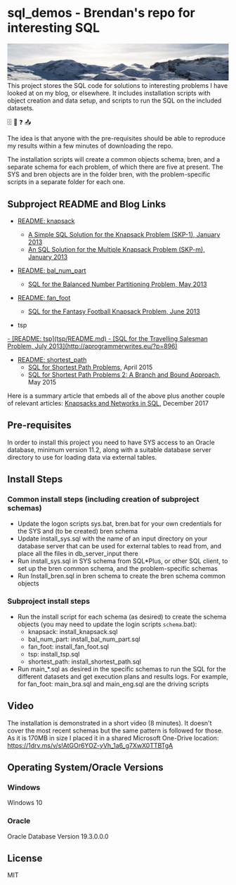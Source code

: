 # sql_demos - Brendan's repo for interesting SQL<div id="topOfVisibleArea"></div>
<img src="mountains.png">
This project stores the SQL code for solutions to interesting problems I have looked at on my blog, or elsewhere. It includes installation scripts with object creation and data setup, and scripts to run the SQL on the included datasets.

:file_cabinet: :slot_machine: :question: :outbox_tray:

The idea is that anyone with the pre-requisites should be able to reproduce my results within a few minutes of downloading the repo.

The installation scripts will create a common objects schema, bren, and a separate schema for each problem, of which there are five at present. The SYS and bren objects are in the folder bren, with the problem-specific scripts in a separate folder for each one.

## Subproject README and Blog Links

- [README: knapsack](knapsack/README.md)
	- [A Simple SQL Solution for the Knapsack Problem (SKP-1), January 2013](http://aprogrammerwrites.eu/?p=560)
	- [An SQL Solution for the Multiple Knapsack Problem (SKP-m), January 2013](http://aprogrammerwrites.eu/?p=635)

- [README: bal_num_part](bal_num_part/README.md)
	- [SQL for the Balanced Number Partitioning Problem, May 2013](http://aprogrammerwrites.eu/?p=803)

- [README: fan_foot](fan_foot/README.md)
	- [SQL for the Fantasy Football Knapsack Problem, June 2013](http://aprogrammerwrites.eu/?p=878)

- tsp<br />
<a href="http://aprogrammerwrites.eu/?p=" target="_blank">
- [README: tsp](tsp/README.md)
	- [SQL for the Travelling Salesman Problem, July 2013](http://aprogrammerwrites.eu/?p=896)

- [README: shortest_path](shortest_path/README.md)
	- [SQL for Shortest Path Problems</a>, April 2015](http://aprogrammerwrites.eu/?p=1391)
	- [SQL for Shortest Path Problems 2: A Branch and Bound Approach</a>, May 2015](http://aprogrammerwrites.eu/?p=1415)

Here is a summary article that embeds all of the above plus another couple of relevant articles: <a href="http://aprogrammerwrites.eu/?p=2232" target="_blank">Knapsacks and Networks in SQL</a>, December 2017

## Pre-requisites
In order to install this project you need to have SYS access to an Oracle database, minimum version 11.2, along with a suitable database server directory to use for loading data via external tables.

## Install Steps
### Common install steps (including creation of subproject schemas)
- Update the logon scripts sys.bat, bren.bat for your own credentials for the SYS and (to be created) bren schema
- Update install_sys.sql with the name of an input directory on your database server that can be used for external tables to read from, and place all the files in db_server_input there
- Run install_sys.sql in SYS schema from SQL*Plus, or other SQL client, to set up the bren common schema, and the problem-specific schemas
- Run Install_bren.sql in bren schema to create the bren schema common objects
### Subproject install steps
- Run the install script for each schema (as desired) to create the schema objects (you may need to update the login scripts `schema`.bat):
	- knapsack:      install_knapsack.sql
	- bal_num_part:  install_bal_num_part.sql
	- fan_foot:      install_fan_foot.sql
	- tsp:           install_tsp.sql
	- shortest_path: install_shortest_path.sql
- Run main_*.sql as desired in the specific schemas to run the SQL for the different datasets and get execution plans and results logs. For example, for fan_foot: main_bra.sql and main_eng.sql are the driving scripts

## Video
The installation is demonstrated in a short video (8 minutes). It doesn't cover the most recent schemas but the same pattern is followed for those. As it is 170MB in size I placed it in a
shared Microsoft One-Drive location:
https://1drv.ms/v/s!AtGOr6YOZ-yVh_1a6_g7XwX0TTBTgA

## Operating System/Oracle Versions
### Windows
Windows 10
### Oracle
Oracle Database Version 19.3.0.0.0

## License
MIT
